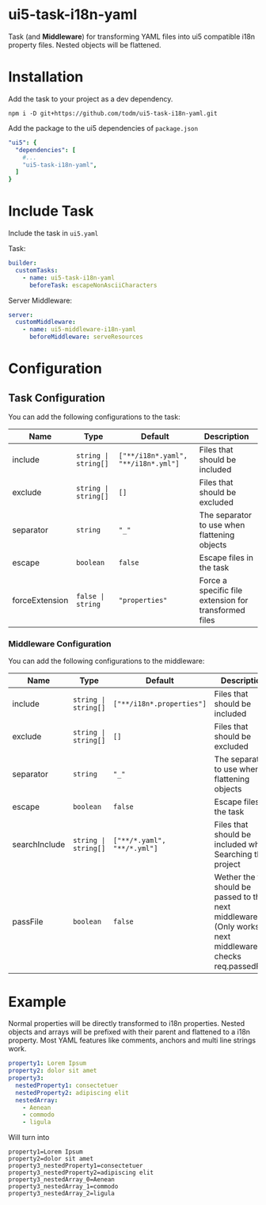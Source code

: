 # ui5-task-i18n-yaml

Task (and **Middleware**) for transforming YAML files into ui5 compatible i18n property files. Nested objects will be flattened.

# Installation

Add the task to your project as a dev dependency.

```
npm i -D git+https://github.com/todm/ui5-task-i18n-yaml.git
```

Add the package to the ui5 dependencies of `package.json`

```yaml
"ui5": {
  "dependencies": [
    #...
    "ui5-task-i18n-yaml",
  ]
}
```

# Include Task

Include the task in `ui5.yaml`

Task:

```yaml
builder:
  customTasks:
    - name: ui5-task-i18n-yaml
      beforeTask: escapeNonAsciiCharacters
```

Server Middleware:

```yaml
server:
  customMiddleware:
    - name: ui5-middleware-i18n-yaml
      beforeMiddleware: serveResources
```

# Configuration

## Task Configuration

You can add the following configurations to the task:

| Name           | Type                 | Default                             | Description                                           |
| -------------- | -------------------- | ----------------------------------- | ----------------------------------------------------- |
| include        | `string \| string[]` | `["**/i18n*.yaml", "**/i18n*.yml"]` | Files that should be included                         |
| exclude        | `string \| string[]` | `[]`                                | Files that should be excluded                         |
| separator      | `string`             | `"_"`                               | The separator to use when flattening objects          |
| escape         | `boolean`            | `false`                             | Escape files in the task                              |
| forceExtension | `false \| string`    | `"properties"`                      | Force a specific file extension for transformed files |

### Middleware Configuration

You can add the following configurations to the middleware:

| Name          | Type                 | Default                     | Description                                                                                                   |
| ------------- | -------------------- | --------------------------- | ------------------------------------------------------------------------------------------------------------- |
| include       | `string \| string[]` | `["**/i18n*.properties"]`   | Files that should be included                                                                                 |
| exclude       | `string \| string[]` | `[]`                        | Files that should be excluded                                                                                 |
| separator     | `string`             | `"_"`                       | The separator to use when flattening objects                                                                  |
| escape        | `boolean`            | `false`                     | Escape files in the task                                                                                      |
| searchInclude | `string \| string[]` | `["**/*.yaml", "**/*.yml"]` | Files that should be included when Searching the project                                                      |
| passFile      | `boolean`            | `false`                     | Wether the file should be passed to the next middleware (Only works if next middleware checks req.passedFile) |

# Example

Normal properties will be directly transformed to i18n properties. Nested objects and arrays will be prefixed with their parent and flattened to a i18n property. Most YAML features like comments, anchors and multi line strings work.

```yaml
property1: Lorem Ipsum
property2: dolor sit amet
property3:
  nestedProperty1: consectetuer
  nestedProperty2: adipiscing elit
  nestedArray:
    - Aenean
    - commodo
    - ligula
```

Will turn into

```properties
property1=Lorem Ipsum
property2=dolor sit amet
property3_nestedProperty1=consectetuer
property3_nestedProperty2=adipiscing elit
property3_nestedArray_0=Aenean
property3_nestedArray_1=commodo
property3_nestedArray_2=ligula
```
